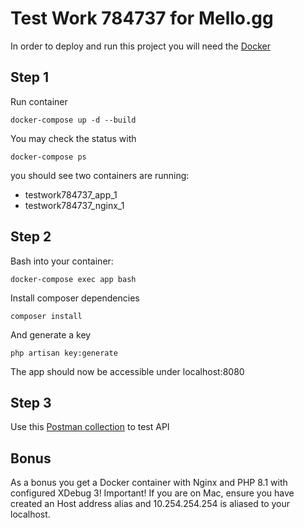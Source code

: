 # Test Work 784737 for Mello.gg

In order to deploy and run this project you will need the [Docker](https://docs.docker.com/get-docker/)

## Step 1

Run container

```
docker-compose up -d --build
```

You may check the status with

```
docker-compose ps
```

you should see two containers are running:

- testwork784737_app_1
- testwork784737_nginx_1

## Step 2

Bash into your container:

```
docker-compose exec app bash
```

Install composer dependencies

```
composer install
```

And generate a key

```
php artisan key:generate
```

The app should now be accessible under localhost:8080

## Step 3

Use this [Postman collection](https://www.getpostman.com/collections/a70141c0dc056e8f08b0) to test API

## Bonus

As a bonus you get a Docker container with Nginx and PHP 8.1 with configured XDebug 3!
Important! If you are on Mac, ensure you have created an Host address alias and 10.254.254.254 is aliased to your localhost.